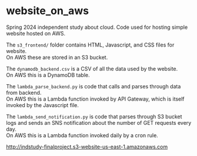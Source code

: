 # website_on_aws
Spring 2024 independent study about cloud. Code used for hosting simple website hosted on AWS.

The `s3_frontend/` folder contains HTML, Javascript, and CSS files for website. <br>
On AWS these are stored in an S3 bucket.

The `dynamodb_backend.csv` is a CSV of all the data used by the website. <br>
On AWS this is a DynamoDB table.

The `lambda_parse_backend.py` is code that calls and parses through data from backend. <br>
On AWS this is a Lambda function invoked by API Gateway, which is itself invoked by the Javascript file.

The `lambda_send_notification.py` is code that parses through S3 bucket logs and sends an SNS notification about the number of GET requests every day. <br>
On AWS this is a Lambda function invoked daily by a cron rule.

http://indstudy-finalproject.s3-website-us-east-1.amazonaws.com
